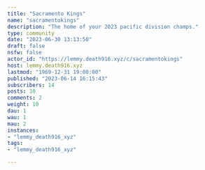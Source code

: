 ```yaml
---
title: "Sacramento Kings" 
name: "sacramentokings"
description: "The home of your 2023 pacific division champs."
type: community
date: "2023-06-30 13:13:50"
draft: false
nsfw: false
actor_id: "https://lemmy.death916.xyz/c/sacramentokings"
host: lemmy.death916.xyz
lastmod: "1969-12-31 19:00:00"
published: "2023-06-14 16:15:43"
subscribers: 14
posts: 10
comments: 2
weight: 10
dau: 1
wau: 1
mau: 2
instances:
- "lemmy_death916_xyz"
tags: 
- "lemmy_death916_xyz"

---
```

